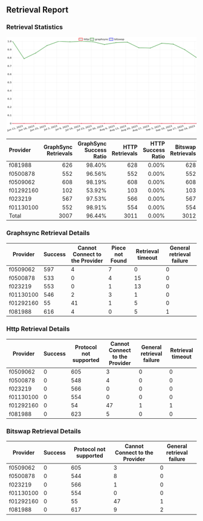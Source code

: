 ## Retrieval Report
### Retrieval Statistics
<img src="https://raw.githubusercontent.com/data-preservation-programs/filplus-checker-assets/main/filecoin-project/filecoin-plus-large-datasets/issues/2022/1695783176444.png"/>

| Provider  | GraphSync Retrievals | GraphSync Success Ratio | HTTP Retrievals | HTTP Success Ratio | Bitswap Retrievals | Bitswap Success Ratio |
| :-------- | -------------------: | ----------------------: | --------------: | -----------------: | -----------------: | --------------------: |
| f081988   |                  626 |                  98.40% |             628 |              0.00% |                628 |                 0.00% |
| f0500878  |                  552 |                  96.56% |             552 |              0.00% |                552 |                 0.00% |
| f0509062  |                  608 |                  98.19% |             608 |              0.00% |                608 |                 0.00% |
| f01292160 |                  102 |                  53.92% |             103 |              0.00% |                103 |                 0.00% |
| f023219   |                  567 |                  97.53% |             566 |              0.00% |                567 |                 0.00% |
| f01130100 |                  552 |                  98.91% |             554 |              0.00% |                554 |                 0.00% |
| Total     |                 3007 |                  96.44% |            3011 |              0.00% |               3012 |                 0.00% |

### Graphsync Retrieval Details
| Provider  | Success | Cannot Connect to the Provider | Piece not Found | Retrieval timeout | General retrieval failure |
| --------- | ------- | ------------------------------ | --------------- | ----------------- | ------------------------- |
| f0509062  | 597     | 4                              | 7               | 0                 | 0                         |
| f0500878  | 533     | 0                              | 4               | 15                | 0                         |
| f023219   | 553     | 0                              | 1               | 13                | 0                         |
| f01130100 | 546     | 2                              | 3               | 1                 | 0                         |
| f01292160 | 55      | 41                             | 1               | 5                 | 0                         |
| f081988   | 616     | 4                              | 0               | 5                 | 1                         |

### Http Retrieval Details
| Provider  | Success | Protocol not supported | Cannot Connect to the Provider | General retrieval failure | Retrieval timeout |
| --------- | ------- | ---------------------- | ------------------------------ | ------------------------- | ----------------- |
| f0509062  | 0       | 605                    | 3                              | 0                         | 0                 |
| f0500878  | 0       | 548                    | 4                              | 0                         | 0                 |
| f023219   | 0       | 566                    | 0                              | 0                         | 0                 |
| f01130100 | 0       | 554                    | 0                              | 0                         | 0                 |
| f01292160 | 0       | 54                     | 47                             | 1                         | 1                 |
| f081988   | 0       | 623                    | 5                              | 0                         | 0                 |

### Bitswap Retrieval Details
| Provider  | Success | Protocol not supported | Cannot Connect to the Provider | General retrieval failure |
| --------- | ------- | ---------------------- | ------------------------------ | ------------------------- |
| f0509062  | 0       | 605                    | 3                              | 0                         |
| f0500878  | 0       | 544                    | 8                              | 0                         |
| f023219   | 0       | 566                    | 1                              | 0                         |
| f01130100 | 0       | 554                    | 0                              | 0                         |
| f01292160 | 0       | 55                     | 47                             | 1                         |
| f081988   | 0       | 617                    | 9                              | 2                         |
